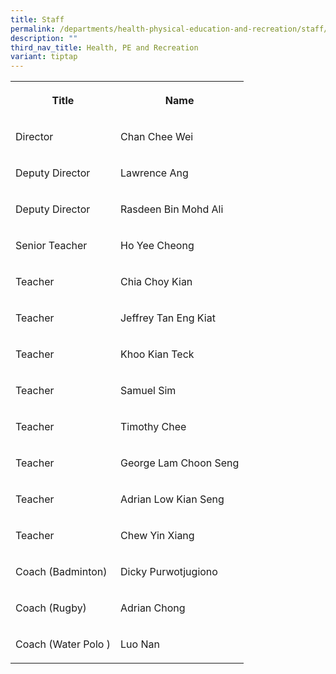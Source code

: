 ```yaml
---
title: Staff
permalink: /departments/health-physical-education-and-recreation/staff/
description: ""
third_nav_title: Health, PE and Recreation
variant: tiptap
---
```

<table>
<tbody>
<tr>
<th rowspan="1" colspan="1">
<p>Title</p>
</th>
<th rowspan="1" colspan="1">
<p>Name</p>
</th>
</tr>
<tr>
<td rowspan="1" colspan="1">
<p>Director</p>
</td>
<td rowspan="1" colspan="1">
<p>Chan Chee Wei</p>
</td>
</tr>
<tr>
<td rowspan="1" colspan="1">
<p>Deputy Director</p>
</td>
<td rowspan="1" colspan="1">
<p>Lawrence Ang</p>
</td>
</tr>
<tr>
<td rowspan="1" colspan="1">
<p>Deputy Director</p>
</td>
<td rowspan="1" colspan="1">
<p>Rasdeen Bin Mohd Ali</p>
</td>
</tr>
<tr>
<td rowspan="1" colspan="1">
<p>Senior Teacher</p>
</td>
<td rowspan="1" colspan="1">
<p>Ho Yee Cheong</p>
</td>
</tr>
<tr>
<td rowspan="1" colspan="1">
<p>Teacher</p>
</td>
<td rowspan="1" colspan="1">
<p>Chia Choy Kian</p>
</td>
</tr>
<tr>
<td rowspan="1" colspan="1">
<p>Teacher</p>
</td>
<td rowspan="1" colspan="1">
<p>Jeffrey Tan Eng Kiat</p>
</td>
</tr>
<tr>
<td rowspan="1" colspan="1">
<p>Teacher</p>
</td>
<td rowspan="1" colspan="1">
<p>Khoo Kian Teck</p>
</td>
</tr>
<tr>
<td rowspan="1" colspan="1">
<p>Teacher</p>
</td>
<td rowspan="1" colspan="1">
<p>Samuel Sim</p>
</td>
</tr>
<tr>
<td rowspan="1" colspan="1">
<p>Teacher</p>
</td>
<td rowspan="1" colspan="1">
<p>Timothy Chee</p>
</td>
</tr>
<tr>
<td rowspan="1" colspan="1">
<p>Teacher</p>
</td>
<td rowspan="1" colspan="1">
<p>George Lam Choon Seng</p>
</td>
</tr>
<tr>
<td rowspan="1" colspan="1">
<p>Teacher</p>
</td>
<td rowspan="1" colspan="1">
<p>Adrian Low Kian Seng</p>
</td>
</tr>
<tr>
<td rowspan="1" colspan="1">
<p>Teacher</p>
</td>
<td rowspan="1" colspan="1">
<p>Chew Yin Xiang</p>
</td>
</tr>
<tr>
<td rowspan="1" colspan="1">
<p>Coach (Badminton)</p>
</td>
<td rowspan="1" colspan="1">
<p>Dicky Purwotjugiono</p>
</td>
</tr>
<tr>
<td rowspan="1" colspan="1">
<p>Coach (Rugby)</p>
</td>
<td rowspan="1" colspan="1">
<p>Adrian Chong</p>
</td>
</tr>
<tr>
<td rowspan="1" colspan="1">
<p>Coach (Water Polo )</p>
</td>
<td rowspan="1" colspan="1">
<p>Luo Nan</p>
</td>
</tr>
</tbody>
</table>
<p></p>